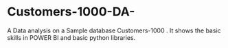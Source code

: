 # Customers-1000-DA-
A Data analysis on a Sample database Customers-1000 .
It shows the basic skills in POWER BI and basic python libraries.
